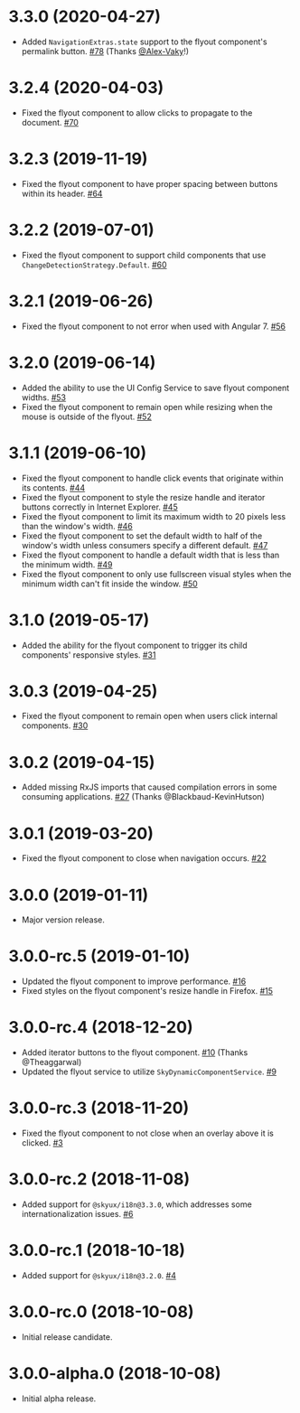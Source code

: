 # 3.3.0 (2020-04-27)

- Added `NavigationExtras.state` support to the flyout component's permalink button. [#78](https://github.com/blackbaud/skyux-flyout/pull/78) (Thanks [@Alex-Vaky](https://github.com/Alex-Vaky)!)

# 3.2.4 (2020-04-03)

- Fixed the flyout component to allow clicks to propagate to the document. [#70](https://github.com/blackbaud/skyux-flyout/pull/70)

# 3.2.3 (2019-11-19)

- Fixed the flyout component to have proper spacing between buttons within its header. [#64](https://github.com/blackbaud/skyux-flyout/pull/64)

# 3.2.2 (2019-07-01)

- Fixed the flyout component to support child components that use `ChangeDetectionStrategy.Default`. [#60](https://github.com/blackbaud/skyux-flyout/pull/60)

# 3.2.1 (2019-06-26)

- Fixed the flyout component to not error when used with Angular 7. [#56](https://github.com/blackbaud/skyux-flyout/pull/56)

# 3.2.0 (2019-06-14)

- Added the ability to use the UI Config Service to save flyout component widths. [#53](https://github.com/blackbaud/skyux-flyout/pull/53)
- Fixed the flyout component to remain open while resizing when the mouse is outside of the flyout. [#52](https://github.com/blackbaud/skyux-flyout/pull/52)

# 3.1.1 (2019-06-10)

- Fixed the flyout component to handle click events that originate within its contents. [#44](https://github.com/blackbaud/skyux-flyout/pull/44)
- Fixed the flyout component to style the resize handle and iterator buttons correctly in Internet Explorer. [#45](https://github.com/blackbaud/skyux-flyout/pull/45)
- Fixed the flyout component to limit its maximum width to 20 pixels less than the window's width. [#46](https://github.com/blackbaud/skyux-flyout/pull/46)
- Fixed the flyout component to set the default width to half of the window's width unless consumers specify a different default. [#47](https://github.com/blackbaud/skyux-flyout/pull/47)
- Fixed the flyout component to handle a default width that is less than the minimum width. [#49](https://github.com/blackbaud/skyux-flyout/pull/49)
- Fixed the flyout component to only use fullscreen visual styles when the minimum width can't fit inside the window. [#50](https://github.com/blackbaud/skyux-flyout/pull/50)

# 3.1.0 (2019-05-17)

- Added the ability for the flyout component to trigger its child components' responsive styles. [#31](https://github.com/blackbaud/skyux-flyout/pull/31)

# 3.0.3 (2019-04-25)

- Fixed the flyout component to remain open when users click internal components. [#30](https://github.com/blackbaud/skyux-flyout/pull/30)

# 3.0.2 (2019-04-15)

- Added missing RxJS imports that caused compilation errors in some consuming applications. [#27](https://github.com/blackbaud/skyux-flyout/pull/27)  (Thanks @Blackbaud-KevinHutson)

# 3.0.1 (2019-03-20)

- Fixed the flyout component to close when navigation occurs. [#22](https://github.com/blackbaud/skyux-flyout/pull/22)

# 3.0.0 (2019-01-11)

- Major version release.

# 3.0.0-rc.5 (2019-01-10)

- Updated the flyout component to improve performance. [#16](https://github.com/blackbaud/skyux-flyout/pull/16)
- Fixed styles on the flyout component's resize handle in Firefox. [#15](https://github.com/blackbaud/skyux-flyout/pull/15)

# 3.0.0-rc.4 (2018-12-20)

- Added iterator buttons to the flyout component. [#10](https://github.com/blackbaud/skyux-flyout/pull/10) (Thanks @Theaggarwal)
- Updated the flyout service to utilize `SkyDynamicComponentService`. [#9](https://github.com/blackbaud/skyux-flyout/pull/9)

# 3.0.0-rc.3 (2018-11-20)

- Fixed the flyout component to not close when an overlay above it is clicked. [#3](https://github.com/blackbaud/skyux-flyout/pull/3)

# 3.0.0-rc.2 (2018-11-08)

- Added support for `@skyux/i18n@3.3.0`, which addresses some internationalization issues. [#6](https://github.com/blackbaud/skyux-flyout/pull/6)

# 3.0.0-rc.1 (2018-10-18)

- Added support for `@skyux/i18n@3.2.0`. [#4](https://github.com/blackbaud/skyux-flyout/pull/4)

# 3.0.0-rc.0 (2018-10-08)

- Initial release candidate.

# 3.0.0-alpha.0 (2018-10-08)

- Initial alpha release.
